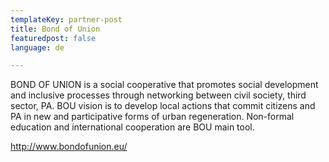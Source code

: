 ```yaml
---
templateKey: partner-post
title: Bond of Union
featuredpost: false
language: de

---
```

BOND OF UNION is a social cooperative that promotes social development and inclusive processes through networking between civil society, third sector, PA. BOU vision is to develop local actions that commit citizens and PA in new and participative forms of urban regeneration. Non-formal education and international cooperation are BOU main tool.
<!-- end -->

http://www.bondofunion.eu/



